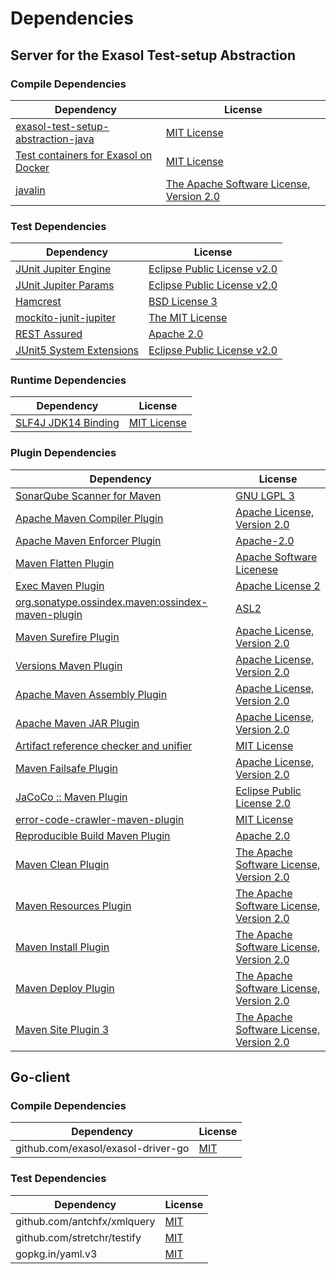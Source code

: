 <!-- @formatter:off -->
# Dependencies

## Server for the Exasol Test-setup Abstraction

### Compile Dependencies

| Dependency                                | License                                       |
| ----------------------------------------- | --------------------------------------------- |
| [exasol-test-setup-abstraction-java][0]   | [MIT License][1]                              |
| [Test containers for Exasol on Docker][2] | [MIT License][3]                              |
| [javalin][4]                              | [The Apache Software License, Version 2.0][5] |

### Test Dependencies

| Dependency                     | License                           |
| ------------------------------ | --------------------------------- |
| [JUnit Jupiter Engine][6]      | [Eclipse Public License v2.0][7]  |
| [JUnit Jupiter Params][6]      | [Eclipse Public License v2.0][7]  |
| [Hamcrest][8]                  | [BSD License 3][9]                |
| [mockito-junit-jupiter][10]    | [The MIT License][11]             |
| [REST Assured][12]             | [Apache 2.0][13]                  |
| [JUnit5 System Extensions][14] | [Eclipse Public License v2.0][15] |

### Runtime Dependencies

| Dependency                | License           |
| ------------------------- | ----------------- |
| [SLF4J JDK14 Binding][16] | [MIT License][17] |

### Plugin Dependencies

| Dependency                                              | License                                       |
| ------------------------------------------------------- | --------------------------------------------- |
| [SonarQube Scanner for Maven][18]                       | [GNU LGPL 3][19]                              |
| [Apache Maven Compiler Plugin][20]                      | [Apache License, Version 2.0][21]             |
| [Apache Maven Enforcer Plugin][22]                      | [Apache-2.0][21]                              |
| [Maven Flatten Plugin][23]                              | [Apache Software Licenese][21]                |
| [Exec Maven Plugin][24]                                 | [Apache License 2][21]                        |
| [org.sonatype.ossindex.maven:ossindex-maven-plugin][25] | [ASL2][5]                                     |
| [Maven Surefire Plugin][26]                             | [Apache License, Version 2.0][21]             |
| [Versions Maven Plugin][27]                             | [Apache License, Version 2.0][21]             |
| [Apache Maven Assembly Plugin][28]                      | [Apache License, Version 2.0][21]             |
| [Apache Maven JAR Plugin][29]                           | [Apache License, Version 2.0][21]             |
| [Artifact reference checker and unifier][30]            | [MIT License][31]                             |
| [Maven Failsafe Plugin][32]                             | [Apache License, Version 2.0][21]             |
| [JaCoCo :: Maven Plugin][33]                            | [Eclipse Public License 2.0][34]              |
| [error-code-crawler-maven-plugin][35]                   | [MIT License][36]                             |
| [Reproducible Build Maven Plugin][37]                   | [Apache 2.0][5]                               |
| [Maven Clean Plugin][38]                                | [The Apache Software License, Version 2.0][5] |
| [Maven Resources Plugin][39]                            | [The Apache Software License, Version 2.0][5] |
| [Maven Install Plugin][40]                              | [The Apache Software License, Version 2.0][5] |
| [Maven Deploy Plugin][41]                               | [The Apache Software License, Version 2.0][5] |
| [Maven Site Plugin 3][42]                               | [The Apache Software License, Version 2.0][5] |

## Go-client

### Compile Dependencies

| Dependency                         | License   |
| ---------------------------------- | --------- |
| github.com/exasol/exasol-driver-go | [MIT][43] |

### Test Dependencies

| Dependency                  | License   |
| --------------------------- | --------- |
| github.com/antchfx/xmlquery | [MIT][44] |
| github.com/stretchr/testify | [MIT][45] |
| gopkg.in/yaml.v3            | [MIT][46] |

[0]: https://github.com/exasol/exasol-test-setup-abstraction-java/
[1]: https://github.com/exasol/exasol-test-setup-abstraction-java/blob/main/LICENSE
[2]: https://github.com/exasol/exasol-testcontainers/
[3]: https://github.com/exasol/exasol-testcontainers/blob/main/LICENSE
[4]: https://javalin.io/
[5]: http://www.apache.org/licenses/LICENSE-2.0.txt
[6]: https://junit.org/junit5/
[7]: https://www.eclipse.org/legal/epl-v20.html
[8]: http://hamcrest.org/JavaHamcrest/
[9]: http://opensource.org/licenses/BSD-3-Clause
[10]: https://github.com/mockito/mockito
[11]: https://github.com/mockito/mockito/blob/main/LICENSE
[12]: http://code.google.com/p/rest-assured
[13]: http://www.apache.org/licenses/LICENSE-2.0.html
[14]: https://github.com/itsallcode/junit5-system-extensions
[15]: http://www.eclipse.org/legal/epl-v20.html
[16]: http://www.slf4j.org
[17]: http://www.opensource.org/licenses/mit-license.php
[18]: http://sonarsource.github.io/sonar-scanner-maven/
[19]: http://www.gnu.org/licenses/lgpl.txt
[20]: https://maven.apache.org/plugins/maven-compiler-plugin/
[21]: https://www.apache.org/licenses/LICENSE-2.0.txt
[22]: https://maven.apache.org/enforcer/maven-enforcer-plugin/
[23]: https://www.mojohaus.org/flatten-maven-plugin/
[24]: https://www.mojohaus.org/exec-maven-plugin
[25]: https://sonatype.github.io/ossindex-maven/maven-plugin/
[26]: https://maven.apache.org/surefire/maven-surefire-plugin/
[27]: https://www.mojohaus.org/versions/versions-maven-plugin/
[28]: https://maven.apache.org/plugins/maven-assembly-plugin/
[29]: https://maven.apache.org/plugins/maven-jar-plugin/
[30]: https://github.com/exasol/artifact-reference-checker-maven-plugin/
[31]: https://github.com/exasol/artifact-reference-checker-maven-plugin/blob/main/LICENSE
[32]: https://maven.apache.org/surefire/maven-failsafe-plugin/
[33]: https://www.jacoco.org/jacoco/trunk/doc/maven.html
[34]: https://www.eclipse.org/legal/epl-2.0/
[35]: https://github.com/exasol/error-code-crawler-maven-plugin/
[36]: https://github.com/exasol/error-code-crawler-maven-plugin/blob/main/LICENSE
[37]: http://zlika.github.io/reproducible-build-maven-plugin
[38]: http://maven.apache.org/plugins/maven-clean-plugin/
[39]: http://maven.apache.org/plugins/maven-resources-plugin/
[40]: http://maven.apache.org/plugins/maven-install-plugin/
[41]: http://maven.apache.org/plugins/maven-deploy-plugin/
[42]: http://maven.apache.org/plugins/maven-site-plugin/
[43]: https://github.com/exasol/exasol-driver-go/blob/v0.4.7/LICENSE
[44]: https://github.com/antchfx/xmlquery/blob/HEAD/LICENSE
[45]: https://github.com/stretchr/testify/blob/HEAD/LICENSE
[46]: https://github.com/go-yaml/yaml/blob/v3.0.1/LICENSE
